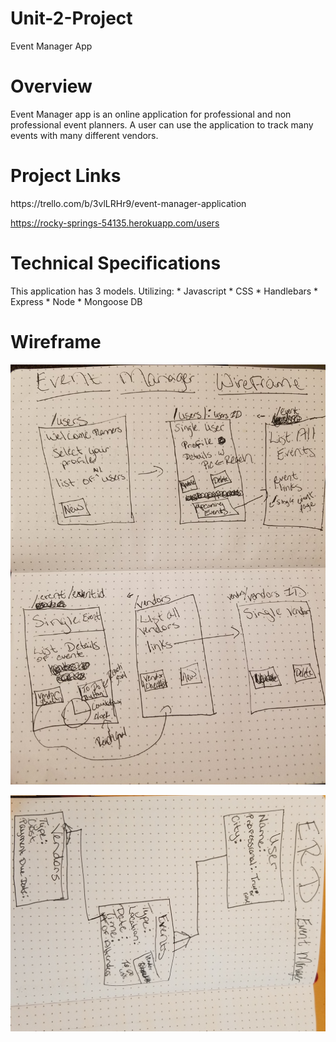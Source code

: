 # Unit-2-Project
Event Manager App

<h1> Overview </h1>
Event Manager app is an online application for professional and non professional event planners.  A user can use the application to track many events with many different vendors.

<h1>Project Links</h1>
https://trello.com/b/3vlLRHr9/event-manager-application

https://rocky-springs-54135.herokuapp.com/users


<h1>Technical Specifications</h1>
This application has 3 models. 
Utilizing:
* Javascript
* CSS
* Handlebars
* Express
* Node
* Mongoose DB

<h1>Wireframe</h1>

![Wireframe](./public/images/Wireframe.jpg)

![ERD](./public/images/ERD.jpg)


